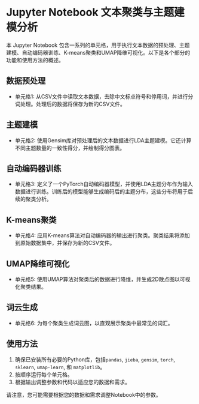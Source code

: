 # Jupyter Notebook 文本聚类与主题建模分析

本 Jupyter Notebook 包含一系列的单元格，用于执行文本数据的预处理、主题建模、自动编码器训练、K-means聚类和UMAP降维可视化。以下是各个部分的功能和使用方法的概述。

## 数据预处理

- 单元格1: 从CSV文件中读取文本数据，去除中文标点符号和停用词，并进行分词处理。处理后的数据将保存为新的CSV文件。

## 主题建模

- 单元格2: 使用Gensim库对预处理后的文本数据进行LDA主题建模。它还计算不同主题数量的一致性得分，并绘制得分图表。

## 自动编码器训练

- 单元格3: 定义了一个PyTorch自动编码器模型，并使用LDA主题分布作为输入数据进行训练。训练后的模型能够生成编码后的主题分布，这些分布将用于后续的聚类分析。

## K-means聚类

- 单元格4: 应用K-means算法对自动编码器的输出进行聚类。聚类结果将添加到原始数据集中，并保存为新的CSV文件。

## UMAP降维可视化

- 单元格5: 使用UMAP算法对聚类后的数据进行降维，并生成2D散点图以可视化聚类结果。

## 词云生成

- 单元格6: 为每个聚类生成词云图，以直观展示聚类中最常见的词汇。

## 使用方法

1. 确保已安装所有必要的Python库，包括`pandas`, `jieba`, `gensim`, `torch`, `sklearn`, `umap-learn`, 和 `matplotlib`。
2. 按顺序运行每个单元格。
3. 根据输出调整参数和代码以适应您的数据和需求。

请注意，您可能需要根据您的数据和需求调整Notebook中的参数。
